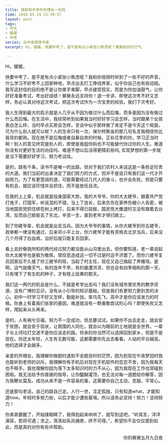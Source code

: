 ```yaml
---
title: 致即将中考的外甥女一封信
time: 2016.05.19 23:39:57
layout: post
tags:
- 中文
- 媛媛
- 中考
series: 云中谁寄锦书来
excerpt: Hi，媛媛，快要中考了，是不是有点小紧张小焦虑呢？舅舅给你打打气。

---
```

Hi，媛媛，

快要中考了，是不是有点小紧张小焦虑呢？我和你视频时听到了一些不好的声音，什么学习不好考不上回家种地，早点出去打工挣钱养家，似乎你自己也有些动摇。我写这封信的目的绝不是让你束手束脚，早点接受现实，而是为你加油鼓气，让你好好准备考试，考出好成绩！舅舅永远支持你！退一步讲，即使这次考不好又怎样，务必认真对待这次考试，把这次考试作为一次宝贵的经验，我们下次考好。

我人生得到最大的启示就是人几乎从不因为做过什么而后悔，而多是因为没有做过什么而后悔。在生活中，我经常听到如果我当时好好学习会怎样，当时跟某个女孩表白怎么样，当时早点买房会怎样，言谈中似乎那样做了肯定不是今天这个局面，可为什么别人就可以呢？人的生命只有一次，保尔柯察金的那几句名言我相信你比我背的都熟。现在绝不是后悔或者自暴自弃的时候，正处花季的你，学习正当时啊！别人的意见终究是别人的，即使是我姐你妈也不可能替代你过你的人生。难道你没有对更好生活的向往吗，难道不想以后活得更精彩些吗, 实现梦想的第一步就是当下需要好好学习，努力考试哇。

是的，路有千条，读书不是唯一的出路，但对于我们农村人来说这是一条弥足珍贵的大道。我们当前的出身决定了我们努力的方式，但并不是说只有我们这一代才开始努力。为了有更宽阔的道，可能需要经过几代人的奋斗，也许会失败，但是只要有机会，就应该珍惜并且抓住，而不是放任自流。

在我的上上辈，机会就是投身国家大势。我的大爷爷，你的大太姥爷，跟着共产党打鬼子，打国军，听说混的不错，当上了连长，后来负伤在家养伤被小人告密，被当地国民党抓住绑在树上拷打，后来不得已投敌，国民党大撤退时又没有跟着去台湾，反而自己偷偷去了东北，辛苦一生，直到老年才得归故土。

到了你姥爷辈，机会就是出去当兵。因为大爷爷的事情，从你大姥爷到你五姥爷，政审都一律没有通过，后来邓小平上台，你六姥爷才能有资格去北京当兵，后来没几个月得了白血病，治好后就只能复员回家。

看上去好像我所知的两代经过努力都没能从山沟里出去，但你要知道，老一辈说起你大太姥爷也是极为敬佩，常叹息造成这一切不过是时运不济罢了。而你六姥爷复员回家后不久接了你三姥爷的班，当起了村主任，现在又自己搞起了养猪场。是啊，运气就像天气，有的连年干旱，有的屡遭洪涝，但总会有四季相和的那一天，只有埋下了有生机的种子，才有枝上挂果的那天。

我们这一两代的机会是什么，不就是考学出去吗？我们没有城市里优秀的教学资源，没有广博的见识，没有从小引导的知识基础，但是我们有更努力更刻苦的决心。初中一时学习不好又怎样，勤能补拙，笨鸟先飞，高中才是你应该发力的时候。你身上有着我们张家的基因，难道就没有一颗勇敢尝试的心吗？即使失败又怎样，爬起来从头再来。

是的，人有祸兮旦福，努力不一定成功，但总要试试。如果你不出去走走，就会安于贫困，就会安于现状，让周围的人同化，就会以为眼前的土地就是全世界。一辈子与土坷垃打交道不是你应该走的路。将来的你当然可以选择回到家乡，但是不是现在。你还太年轻，人生有无数可能，这都需要你先出去看看。人站的平台越高，他的选择才会越多。

亲爱的外甥女，我理解你做题时遇到不会题目时的茫然，因为到现在午夜梦回时我也能听到老师的训斥。我理解你有手机后对现在手机软件的恋恋不舍，因为我每天也不释手。我也理解你因为落下太多知识时的力不从心，因为我现在工作也常碰到困局。我无法给予你直接的指导，让你醍醐灌顶，也无法对每一道题给你解答，因为我鞭长莫及。成功从来不是一件容易的事，这需要你自己主动，克服，平常心。

还是那句老话，自己的路自己走。人行一世，注定孤独，只有知道what，才能知道how。年轻时多努力些，以后才能少遭些窘境。所以请务必坚持！努力！坚持努力！

你弟弟要醒了，开始揉眼睛了，我得抱起来哄哄了，就写到这吧，“听其言，洋洋满耳，若将可遇；求之，荡荡如系风捕景，终不可得。”，希望你不会仅仅感到如此，而是真的对你有些许帮助。
       
<span style="float:right">五月九日夜</span>

<span style="float:right">你的舅舅</span>
<br/>
